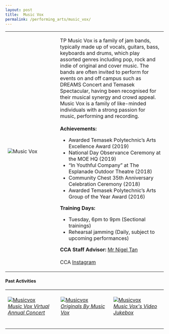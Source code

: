 ```yaml
---
layout: post
title:  Music Vox
permalink: /performing_arts/music_vox/
---
```


<div>
<table>
    <tr>
        <td style="width:33%"><image src="{{site.baseurl}}/images/CCA_music_vox.jpg" style="display:block;margin-left:auto;margin-right:auto;" alt="Music Vox"></image></td>
        <td>
            <p>
                TP Music Vox is a family of jam bands, typically made up of vocals, guitars, bass, keyboards and drums, which play assorted genres including pop, rock and indie of original and cover music. The bands are often invited to perform for events on and off campus such as DREAMS Concert and Temasek Spectacular, having been recognised for their musical synergy and crowd appeal. Music Vox is a family of like-minded individuals with a strong passion for music, performing and recording.<br>
                <br>
                <b>Achievements:</b><br>
                <ul>
                    <li>Awarded Temasek Polytechnic’s Arts Excellence Award (2019)</li>
                    <li>National Day Observance Ceremony at the MOE HQ (2019)</li>
                    <li>“In Youthful Company” at The Esplanade Outdoor Theatre (2018)</li>
                    <li>Community Chest 35th Anniversary Celebration Ceremony (2018)</li>
                    <li>Awarded Temasek Polytechnic’s Arts Group of the Year Award (2016)</li>
                </ul>
            </p>
            <p>
                <b>Training Days:</b><br>
                <ul>    
                    <li>Tuesday, 6pm to 9pm (Sectional trainings)</li>
                    <li>Rehearsal jamming (Daily, subject to upcoming performances)</li>
                </ul>
            </p>
            <p>
                <b>CCA Staff Advisor:</b> <a href="mailto:nigeltan@tp.edu.sg">Mr Nigel Tan</a><br>
                <br>
                CCA <a href="https://www.instagram.com/tpmusicvox">Instagram</a>
            </p>
        </td>
    </tr>
</table>
</div>

#### Past Activities

<table>
    <tr>
        <td style="width:33%"><br>
            <a href="https://www.instagram.com/p/CNbly9anvrB/">
                <image src="{{site.baseurl}}/images/CCA-MV_IG4.JPG" style="display:block;margin-left:auto;margin-right:auto;" alt="Musicvox">
                <h6 style="margin-top:0%">Music Vox Virtual Annual Concert</h6>
                </image>
            </a>
        </td>
        <td style="width:33%"><br>
            <a href="https://www.instagram.com/p/CMhG8LDHUwV/">
                <image src="{{site.baseurl}}/images/CCA-MV_IG5.JPG" style="display:block;margin-left:auto;margin-right:auto;" alt="Musicvox">
                <h6 style="margin-top:0%">Originals By Music Vox</h6>
                </image>
            </a>
        </td>
        <td style="width:33%"><br>
            <a href="https://www.instagram.com/p/CA2R6WEn_A5/">
                <image src="{{site.baseurl}}/images/CCA-MV_IG1.PNG" style="display:block;margin-left:auto;margin-right:auto;" alt="Musicvox">
                <h6 style="margin-top:0%">Music Vox's Video Jukebox</h6>    
                </image>
            </a>
        </td>
    </tr>
</table>


